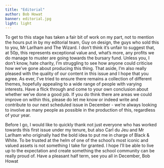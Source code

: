 ```yaml
---
title: "Editorial"
author: Bob Howat
banner: editorial.jpg
light: light
---
```

To get to this stage has taken a fair bit of work on my part, not to mention the hours put in by my editorial team, Guy on design, the guys who sold this to you, Mr Larlham and The Wizard. I don’t think it’s unfair to suggest that, at 50p, this represents exceptional value and, what’s more, any profits we do manage to muster are going towards the bursary fund. Unless you, I don’t know, hate charity, I’m struggling to see how anyone could criticise how we’ve gone about producing this thing. That aside, I’m also really pleased with the quality of our content in this issue and I hope that you agree. As ever, I’ve tried to ensure there remains a collection of different themes, hopefully appealing to a wide range of people with varying interests. Have a flick through and come to your own conclusion about whether we’ve done a good job. If you do think there are areas we could improve on within this, please do let me know or indeed write and contribute to our next scheduled issue in December - we’re always looking to involve as many people as possible in the production of this, regardless of your year.

Before I go, I would like to quickly thank not just everyone who has worked towards this first issue under my tenure, but also Carl du Jeu and Mr Larlham who originally had the bold idea to put me in charge of Black & White. To be trusted at the helm of one of the school’s most iconic and valued assets is not something I take for granted. I hope I’ll be able to live up to the expectation and create something the school community can be really proud of.
Have a pleasant half term, see you all in December,
Bob Howat
